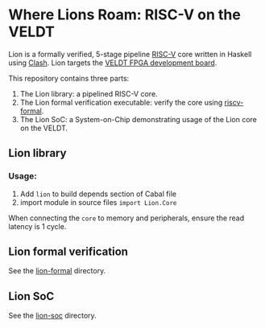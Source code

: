 # Where Lions Roam: RISC-V on the VELDT

Lion is a formally verified, 5-stage pipeline [RISC-V](https://riscv.org) core written in Haskell using [Clash](https://clash-lang.org). Lion targets the [VELDT FPGA development board](https://standardsemiconductor.com).

This repository contains three parts:
  1. The Lion library: a pipelined RISC-V core.
  2. The Lion formal verification executable: verify the core using [riscv-formal](https://github.com/standardsemiconductor/riscv-formal/tree/lion).
  3. The Lion SoC: a System-on-Chip demonstrating usage of the Lion core on the VELDT.

## Lion library
### Usage:
1. Add `lion` to build depends section of Cabal file
2. import module in source files `import Lion.Core`

When connecting the `core` to memory and peripherals, ensure the read latency is 1 cycle.

## Lion formal verification
See the [lion-formal](https://github.com/standardsemiconductor/lion/tree/main/lion-formal) directory.

## Lion SoC
See the [lion-soc](https://github.com/standardsemiconductor/lion/tree/main/lion-soc) directory.
